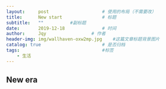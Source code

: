 ```yaml
---
layout:     post   				    # 使用的布局（不需要改）
title:      New start				# 标题 
subtitle:   ""          #副标题
date:       2019-12-18 				# 时间
author:     Jqy					# 作者
header-img: img/wallhaven-oxw2mp.jpg 	#这篇文章标题背景图片
catalog: true 						# 是否归档
tags:								#标签
    - 生活
---
```


## New era
